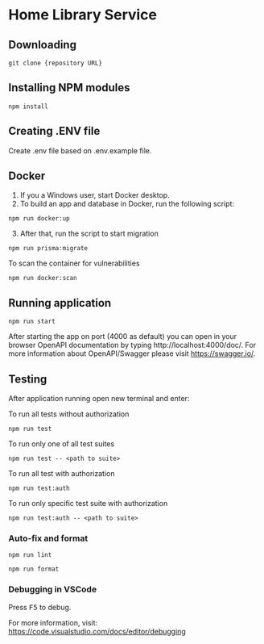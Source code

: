 # Home Library Service

## Downloading

```
git clone {repository URL}
```

## Installing NPM modules

```
npm install
```

## Creating .ENV file

Create .env file based on .env.example file.

## Docker

1. If you a Windows user, start Docker desktop.
2. To build an app and database in Docker, run the following script:

```
npm run docker:up
```

3. After that, run the script to start migration

```
npm run prisma:migrate
```

To scan the container for vulnerabilities

```
npm run docker:scan
```

## Running application

```
npm run start
```

After starting the app on port (4000 as default) you can open
in your browser OpenAPI documentation by typing http://localhost:4000/doc/.
For more information about OpenAPI/Swagger please visit https://swagger.io/.

## Testing

After application running open new terminal and enter:

To run all tests without authorization

```
npm run test
```

To run only one of all test suites

```
npm run test -- <path to suite>
```

To run all test with authorization

```
npm run test:auth
```

To run only specific test suite with authorization

```
npm run test:auth -- <path to suite>
```

### Auto-fix and format

```
npm run lint
```

```
npm run format
```

### Debugging in VSCode

Press <kbd>F5</kbd> to debug.

For more information, visit: https://code.visualstudio.com/docs/editor/debugging

